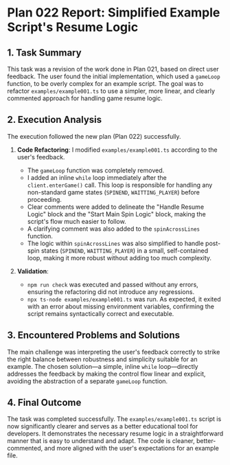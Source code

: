 # Plan 022 Report: Simplified Example Script's Resume Logic

## 1. Task Summary

This task was a revision of the work done in Plan 021, based on direct user feedback. The user found the initial implementation, which used a `gameLoop` function, to be overly complex for an example script. The goal was to refactor `examples/example001.ts` to use a simpler, more linear, and clearly commented approach for handling game resume logic.

## 2. Execution Analysis

The execution followed the new plan (Plan 022) successfully.

1.  **Code Refactoring**: I modified `examples/example001.ts` according to the user's feedback.
    - The `gameLoop` function was completely removed.
    - I added an inline `while` loop immediately after the `client.enterGame()` call. This loop is responsible for handling any non-standard game states (`SPINEND`, `WAITTING_PLAYER`) before proceeding.
    - Clear comments were added to delineate the "Handle Resume Logic" block and the "Start Main Spin Logic" block, making the script's flow much easier to follow.
    - A clarifying comment was also added to the `spinAcrossLines` function.
    - The logic within `spinAcrossLines` was also simplified to handle post-spin states (`SPINEND`, `WAITTING_PLAYER`) in a small, self-contained loop, making it more robust without adding too much complexity.

2.  **Validation**:
    - `npm run check` was executed and passed without any errors, ensuring the refactoring did not introduce any regressions.
    - `npx ts-node examples/example001.ts` was run. As expected, it exited with an error about missing environment variables, confirming the script remains syntactically correct and executable.

## 3. Encountered Problems and Solutions

The main challenge was interpreting the user's feedback correctly to strike the right balance between robustness and simplicity suitable for an example. The chosen solution—a simple, inline `while` loop—directly addresses the feedback by making the control flow linear and explicit, avoiding the abstraction of a separate `gameLoop` function.

## 4. Final Outcome

The task was completed successfully. The `examples/example001.ts` script is now significantly clearer and serves as a better educational tool for developers. It demonstrates the necessary resume logic in a straightforward manner that is easy to understand and adapt. The code is cleaner, better-commented, and more aligned with the user's expectations for an example file.
